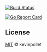[![Build Status](https://dev.azure.com/kevinpollet/go-datastructures/_apis/build/status/kevinpollet.go-datastructures?branchName=master)](https://dev.azure.com/kevinpollet/go-datastructures/_build/latest?definitionId=7&branchName=master)

[![Go Report Card](https://goreportcard.com/badge/github.com/kevinpollet/go-datastructures)](https://goreportcard.com/report/github.com/kevinpollet/go-datastructures)

## License

[MIT](./LICENSE.md) © kevinpollet
